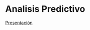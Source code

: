 # Analisis Predictivo

[Presentación](https://docs.google.com/presentation/d/1cqEkonZCok0JEu3ERohPtiqezE1wNzWX/edit?usp=sharing&ouid=101068290472041686714&rtpof=true&sd=true)

